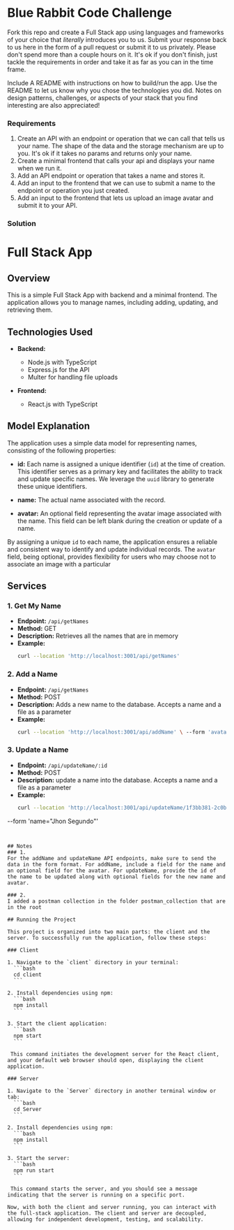 
# Blue Rabbit Code Challenge

Fork this repo and create a Full Stack app using languages and frameworks of your choice that 
*literally* introduces you to us. Submit your response back to us here in the form of a pull 
request or submit it to us privately. Please don't spend more than a couple hours on it. It's ok
if you don't finish, just tackle the requirements in order and take it as far as you can in the time frame.

Include A README with instructions on how to build/run the app. Use the README to let us know
why you chose the technologies you did. Notes on design patterns, challenges, or aspects
of your stack that you find interesting are also appreciated!

### Requirements
1. Create an API with an endpoint or operation that we can call that tells us your name. The shape of the data 
and the storage mechanism are up to you. It's ok if it takes no params and returns only your name.
2. Create a minimal frontend that calls your api and displays your name when we run it.
3. Add an API endpoint or operation that takes a name and stores it.
4. Add an input to the frontend that we can use to submit a name to the endpoint or operation you just created.  
5. Add an input to the frontend that lets us upload an image avatar and submit it to your API.


### Solution

# Full Stack App

## Overview

This is a simple Full Stack App with  backend and a minimal frontend. The application allows you to manage names, including adding, updating, and retrieving them.

## Technologies Used

- **Backend:**
  - Node.js with TypeScript
  - Express.js for the API
  - Multer for handling file uploads

- **Frontend:**
  - React.js with TypeScript

## Model Explanation

The application uses a simple data model for representing names, consisting of the following properties:

- **id:** Each name is assigned a unique identifier (`id`) at the time of creation. This identifier serves as a primary key and facilitates the ability to track and update specific names. We leverage the `uuid` library to generate these unique identifiers.

- **name:** The actual name associated with the record.

- **avatar:** An optional field representing the avatar image associated with the name. This field can be left blank during the creation or update of a name.

By assigning a unique `id` to each name, the application ensures a reliable and consistent way to identify and update individual records. The `avatar` field, being optional, provides flexibility for users who may choose not to associate an image with a particular


## Services

### 1. Get My Name

- **Endpoint:** `/api/getNames`
- **Method:** GET
- **Description:** Retrieves all the names that are in memory
- **Example:**
  ```bash
  curl --location 'http://localhost:3001/api/getNames'
  ```

### 2. Add a Name

- **Endpoint:** `/api/getNames`
- **Method:** POST
- **Description:** Adds a new name to the database. Accepts a name and a file as a parameter
- **Example:**
  ```bash
  curl --location 'http://localhost:3001/api/addName' \ --form 'avatar=@"/C:/Users/jorge/OneDrive/Escritorio/78106547.jpeg"' \ --form 'name="Jhon doe"'
  ```


### 3. Update a Name

- **Endpoint:** `/api/updateName/:id`
- **Method:** POST
- **Description:** update a name into the database. Accepts a name and a file as a parameter
- **Example:**
  ```bash
  curl --location 'http://localhost:3001/api/updateName/1f3bb381-2c0b-400b-aa33-f87c20f429fa' \ --form 'avatar=@""' \
--form 'name="Jhon Segundo"'
  ```


## Notes
### 1. 
For the addName and updateName API endpoints, make sure to send the data in the form format. For addName, include a field for the name and an optional field for the avatar. For updateName, provide the id of the name to be updated along with optional fields for the new name and avatar.

### 2. 
I added a postman collection in the folder postman_collection that are in the root

## Running the Project

This project is organized into two main parts: the client and the server. To successfully run the application, follow these steps:

### Client

1. Navigate to the `client` directory in your terminal:
    ```bash
    cd client
    ```

2. Install dependencies using npm:
    ```bash
    npm install
    ```

3. Start the client application:
    ```bash
    npm start
    ```

   This command initiates the development server for the React client, and your default web browser should open, displaying the client application.

### Server

1. Navigate to the `Server` directory in another terminal window or tab:
    ```bash
    cd Server
    ```

2. Install dependencies using npm:
    ```bash
    npm install
    ```

3. Start the server:
    ```bash
    npm run start
    ```

   This command starts the server, and you should see a message indicating that the server is running on a specific port.

Now, with both the client and server running, you can interact with the full-stack application. The client and server are decoupled, allowing for independent development, testing, and scalability.
